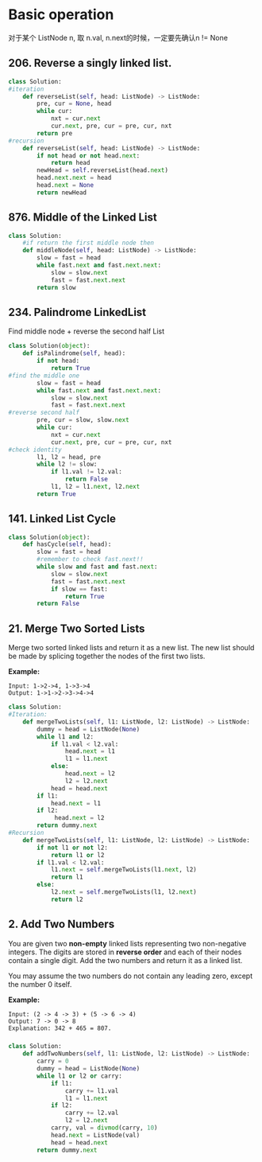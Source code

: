 # Basic operation

对于某个 ListNode n, 取 n.val, n.next的时候，一定要先确认n != None

## 206. Reverse a singly linked list.

```python
class Solution:
#iteration
    def reverseList(self, head: ListNode) -> ListNode:
        pre, cur = None, head
        while cur:
            nxt = cur.next
            cur.next, pre, cur = pre, cur, nxt
        return pre
#recursion
    def reverseList(self, head: ListNode) -> ListNode:
        if not head or not head.next:
            return head
        newHead = self.reverseList(head.next)
        head.next.next = head
        head.next = None
        return newHead
```

## 876. Middle of the Linked List

```python
class Solution:
    #if return the first middle node then
    def middleNode(self, head: ListNode) -> ListNode:
        slow = fast = head
        while fast.next and fast.next.next:
            slow = slow.next
            fast = fast.next.next
        return slow
```

## 234. Palindrome LinkedList

Find middle node + reverse the second half List

```python
class Solution(object):
    def isPalindrome(self, head):
        if not head:
            return True
#find the middle one
        slow = fast = head
        while fast.next and fast.next.next:
            slow = slow.next
            fast = fast.next.next
#reverse second half
        pre, cur = slow, slow.next
        while cur:
            nxt = cur.next
            cur.next, pre, cur = pre, cur, nxt
#check identity
        l1, l2 = head, pre
        while l2 != slow:
            if l1.val != l2.val:
                return False
            l1, l2 = l1.next, l2.next
        return True
```

## 141. Linked List Cycle

```python
class Solution(object):
    def hasCycle(self, head):
        slow = fast = head
        #remember to check fast.next!!
        while slow and fast and fast.next:
            slow = slow.next
            fast = fast.next.next
            if slow == fast:
                return True
        return False
```

## 21. Merge Two Sorted Lists

Merge two sorted linked lists and return it as a new list. The new list should be made by splicing together the nodes of the first two lists.

**Example:**

```text
Input: 1->2->4, 1->3->4
Output: 1->1->2->3->4->4
```



```python
class Solution:
#Iteration:
    def mergeTwoLists(self, l1: ListNode, l2: ListNode) -> ListNode:
        dummy = head = ListNode(None)
        while l1 and l2:
            if l1.val < l2.val:
                head.next = l1
                l1 = l1.next
            else:
                head.next = l2
                l2 = l2.next
            head = head.next
        if l1:
            head.next = l1
        if l2:
             head.next = l2
        return dummy.next
#Recursion
    def mergeTwoLists(self, l1: ListNode, l2: ListNode) -> ListNode:
        if not l1 or not l2:
            return l1 or l2
        if l1.val < l2.val:
            l1.next = self.mergeTwoLists(l1.next, l2)
            return l1
        else:
            l2.next = self.mergeTwoLists(l1, l2.next)
            return l2
```

## 2. Add Two Numbers

You are given two **non-empty** linked lists representing two non-negative integers. The digits are stored in **reverse order** and each of their nodes contain a single digit. Add the two numbers and return it as a linked list.

You may assume the two numbers do not contain any leading zero, except the number 0 itself.

**Example:**

```text
Input: (2 -> 4 -> 3) + (5 -> 6 -> 4)
Output: 7 -> 0 -> 8
Explanation: 342 + 465 = 807.
```

### 

```python
class Solution:
    def addTwoNumbers(self, l1: ListNode, l2: ListNode) -> ListNode:
        carry = 0
        dummy = head = ListNode(None)
        while l1 or l2 or carry:
            if l1: 
                carry += l1.val
                l1 = l1.next
            if l2: 
                carry += l2.val
                l2 = l2.next
            carry, val = divmod(carry, 10)
            head.next = ListNode(val)
            head = head.next
        return dummy.next
```

